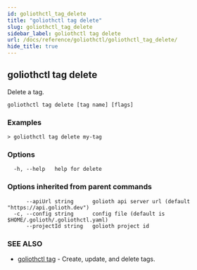 ```yaml
---
id: goliothctl_tag_delete
title: "goliothctl tag delete"
slug: goliothctl_tag_delete
sidebar_label: goliothctl tag delete
url: /docs/reference/goliothctl/goliothctl_tag_delete/
hide_title: true
---
```

## goliothctl tag delete

Delete a tag.

```
goliothctl tag delete [tag name] [flags]
```

### Examples

```
> goliothctl tag delete my-tag
```

### Options

```
  -h, --help   help for delete
```

### Options inherited from parent commands

```
      --apiUrl string      golioth api server url (default "https://api.golioth.dev")
  -c, --config string      config file (default is $HOME/.golioth/.goliothctl.yaml)
      --projectId string   golioth project id
```

### SEE ALSO

* [goliothctl tag](/docs/reference/goliothctl/goliothctl_tag/)	 - Create, update, and delete tags.

